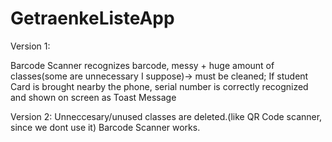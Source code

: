# GetraenkeListeApp

 Version 1:
 
 Barcode Scanner recognizes barcode, messy + huge amount of classes(some are unnecessary I suppose)-> must be cleaned;
 If student Card is brought nearby the phone, serial number is correctly recognized and shown on screen as Toast Message

 Version 2:
 Unneccesary/unused classes are deleted.(like QR Code scanner, since we dont use it) Barcode Scanner works.
